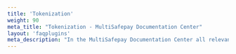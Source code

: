 ```yaml
---
title: 'Tokenization'
weight: 90
meta_title: "Tokenization - MultiSafepay Documentation Center"
layout: 'faqplugins'
meta_description: "In the MultiSafepay Documentation Center all relevant information regarding our Plugins and API. As well as Support pages for Payment Method, Tools and General Questions. You can also find the contact details of our Support Team and Integration Team."
---
```

